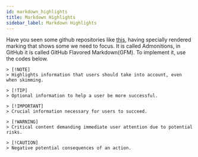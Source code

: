 ```yaml
---
id: markdown_highlights
title: Markdown Highlights
sidebar_label: Markdown Highlights
---
```


Have you seen some github repositories like [this](https://github.com/neo4j-labs/neo4rs?tab=readme-ov-file#implementation-progress), having specially rendered marking that shows some we need to focus. It is called Admonitions, in GitHub it is called GitHub Flavored Markdown(GFM). To implement it, use the codes below.

```
> [!NOTE]
> Highlights information that users should take into account, even when skimming.

> [!TIP]
> Optional information to help a user be more successful.

> [!IMPORTANT]
> Crucial information necessary for users to succeed.

> [!WARNING]
> Critical content demanding immediate user attention due to potential risks.

> [!CAUTION]
> Negative potential consequences of an action.
```